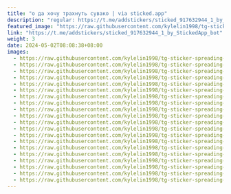 ```yaml
---
title: "о да хочу трахнуть сувако | via sticked.app"
description: "regular: https://t.me/addstickers/sticked_917632944_1_by_StickedApp_bot"
featured_image: "https://raw.githubusercontent.com/kylelin1998/tg-sticker-spreading-worldwide-images/main/img/aca3e73a-5429-4d9d-ae8a-28ddd0364dc0.jpg"
link: "https://t.me/addstickers/sticked_917632944_1_by_StickedApp_bot"
weight: 3
date: 2024-05-02T08:08:38+08:00
images:
  - https://raw.githubusercontent.com/kylelin1998/tg-sticker-spreading-worldwide-images/main/img/aca3e73a-5429-4d9d-ae8a-28ddd0364dc0.jpg
  - https://raw.githubusercontent.com/kylelin1998/tg-sticker-spreading-worldwide-images/main/img/2c2dc29f-6d9a-40a4-92cb-41175def2cfa.jpg
  - https://raw.githubusercontent.com/kylelin1998/tg-sticker-spreading-worldwide-images/main/img/60161ec6-def0-4ae2-bd30-90d24cee3561.jpg
  - https://raw.githubusercontent.com/kylelin1998/tg-sticker-spreading-worldwide-images/main/img/0eb173dd-74c7-487f-a8ad-52c7bf01b96a.jpg
  - https://raw.githubusercontent.com/kylelin1998/tg-sticker-spreading-worldwide-images/main/img/f6e68ce1-919a-4454-9bdf-dce8b7f1a424.jpg
  - https://raw.githubusercontent.com/kylelin1998/tg-sticker-spreading-worldwide-images/main/img/c502b551-416a-4949-9df1-bbb3e40a8355.jpg
  - https://raw.githubusercontent.com/kylelin1998/tg-sticker-spreading-worldwide-images/main/img/281acac2-abae-44b4-b417-a770781b5fd2.jpg
  - https://raw.githubusercontent.com/kylelin1998/tg-sticker-spreading-worldwide-images/main/img/c371f6d5-8b7e-4b17-a829-98f9787fe732.jpg
  - https://raw.githubusercontent.com/kylelin1998/tg-sticker-spreading-worldwide-images/main/img/28629a90-82a6-43a7-ad5e-40544ed9305a.jpg
  - https://raw.githubusercontent.com/kylelin1998/tg-sticker-spreading-worldwide-images/main/img/7cb921be-66bc-43db-b5b3-40fe80f97cae.jpg
  - https://raw.githubusercontent.com/kylelin1998/tg-sticker-spreading-worldwide-images/main/img/5fe9e8a9-2562-4ebf-a2d9-a8186c7bd8cf.jpg
  - https://raw.githubusercontent.com/kylelin1998/tg-sticker-spreading-worldwide-images/main/img/7453ab2d-f5f1-4659-99c4-f196a28d93d3.jpg
  - https://raw.githubusercontent.com/kylelin1998/tg-sticker-spreading-worldwide-images/main/img/f883fc21-cb08-4510-a689-28a0c6a45833.jpg
  - https://raw.githubusercontent.com/kylelin1998/tg-sticker-spreading-worldwide-images/main/img/3600eb78-2410-422b-a9e3-d21d97fab5f9.jpg
  - https://raw.githubusercontent.com/kylelin1998/tg-sticker-spreading-worldwide-images/main/img/8740580f-c22d-48eb-a884-e838809c9bc4.jpg
  - https://raw.githubusercontent.com/kylelin1998/tg-sticker-spreading-worldwide-images/main/img/d0728658-1dd8-4e6c-890d-8776256b4165.jpg
  - https://raw.githubusercontent.com/kylelin1998/tg-sticker-spreading-worldwide-images/main/img/484c44ab-0400-4f77-9fcb-9151f7ecf1d0.jpg
  - https://raw.githubusercontent.com/kylelin1998/tg-sticker-spreading-worldwide-images/main/img/c7807f8c-0a1c-4330-ab4d-3034ac9db828.jpg
  - https://raw.githubusercontent.com/kylelin1998/tg-sticker-spreading-worldwide-images/main/img/b2ad3946-1e09-4fee-b944-80e2afa950f5.jpg
  - https://raw.githubusercontent.com/kylelin1998/tg-sticker-spreading-worldwide-images/main/img/89dd15ba-9377-4ff1-a772-0202250d8916.jpg
---
```

